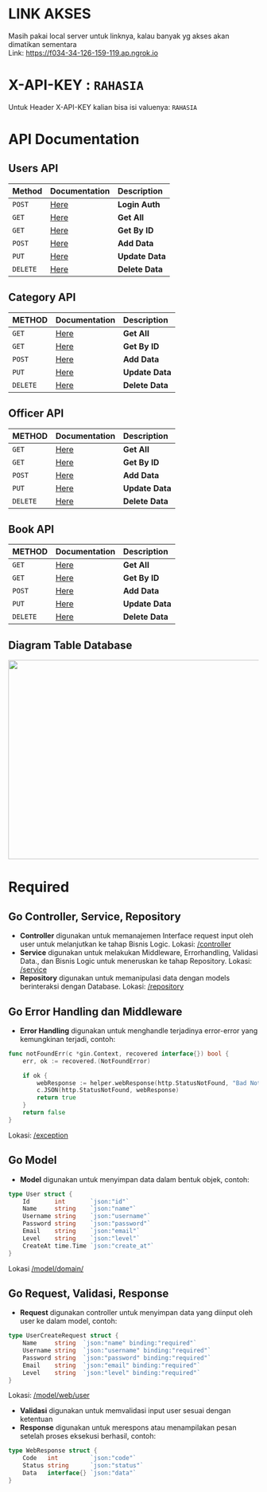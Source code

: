 # LINK AKSES
Masih pakai local server untuk linknya, kalau banyak yg akses akan dimatikan sementara
<br>
Link:  https://f034-34-126-159-119.ap.ngrok.io
# X-API-KEY : `RAHASIA`
Untuk Header X-API-KEY kalian bisa isi valuenya: `RAHASIA`

# API Documentation

## Users API
| Method 	| Documentation     			| Description		| 
| :-------- 	| :------- 				| :--------------------	|
| `POST`	| [Here](/docs/user/UserPostAuth.md) 	| **Login Auth**	|
| `GET`		| [Here](/docs/user/UserGetAll.md) 	| **Get All**		|
| `GET` 	| [Here](/docs/user/UserGetById.md) 	| **Get By ID** 	|
| `POST` 	| [Here](/docs/user/UserPost.md) 	| **Add Data** 		|
| `PUT` 	| [Here](/docs/user/UserPut.md) 	| **Update Data** 	|
| `DELETE` 	| [Here](/docs/user/UserDelete.md) 	| **Delete Data** 	|


## Category API
| METHOD 	| Documentation     				| Description		|
| :-------- 	| :------- 					| :--------------------	|
| `GET`		| [Here](/docs/category/CategoryGetAll.md) 	| **Get All**		|
| `GET` 	| [Here](/docs/category/CategoryGetById.md) 	| **Get By ID** 	|
| `POST` 	| [Here](/docs/category/CategoryPost.md) 	| **Add Data** 		|
| `PUT` 	| [Here](/docs/category/CategoryPut.md) 	| **Update Data** 	|
| `DELETE` 	| [Here](/docs/category/CategoryDelete.md) 	| **Delete Data** 	|

## Officer API
| METHOD 	| Documentation     				| Description		|
| :-------- 	| :------- 					| :--------------------	|
| `GET`		| [Here](/docs/officer/OfficerGetAll.md) 	| **Get All**		|
| `GET` 	| [Here](/docs/officer/OfficerGetById.md) 	| **Get By ID** 	|
| `POST` 	| [Here](/docs/officer/OfficerPost.md) 		| **Add Data** 		|
| `PUT` 	| [Here](/docs/officer/OfficerPut.md) 		| **Update Data** 	|
| `DELETE` 	| [Here](/docs/officer/OfficerDelete.md) 	| **Delete Data** 	|


## Book API
| METHOD 	| Documentation     				| Description		|
| :-------- 	| :------- 					| :--------------------	|
| `GET`		| [Here](/docs/book/BookGetAll.md) 		| **Get All**		|
| `GET` 	| [Here](/docs/book/BookGetById.md) 		| **Get By ID** 	|
| `POST` 	| [Here](/docs/book/BookPost.md) 		| **Add Data** 		|
| `PUT` 	| [Here](/docs/book/BookPut.md) 		| **Update Data** 	|
| `DELETE` 	| [Here](/docs/book/BookDelete.md) 		| **Delete Data** 	|

## Diagram Table Database
<img src="https://i.ibb.co/QC7R6rH/image.png" height="400px" width="800px">

# Required
## Go Controller, Service, Repository
- **Controller** digunakan untuk memanajemen Interface request input oleh user untuk melanjutkan ke tahap Bisnis Logic. Lokasi: [/controller](/controller)
- **Service** digunakan untuk melakukan Middleware, Errorhandling, Validasi Data., dan Bisnis Logic untuk meneruskan ke tahap Repository. Lokasi: [/service](/service)
- **Repository** digunakan untuk memanipulasi data dengan models berinteraksi dengan Database. Lokasi: [/repository](/repository)

## Go Error Handling dan Middleware
- **Error Handling** digunakan untuk menghandle terjadinya error-error yang kemungkinan terjadi, contoh:
```go
func notFoundErr(c *gin.Context, recovered interface{}) bool {
	err, ok := recovered.(NotFoundError)

	if ok {
		webResponse := helper.webResponse(http.StatusNotFound, "Bad Not Found", err)
		c.JSON(http.StatusNotFound, webResponse)
		return true
	}
	return false
}
```
Lokasi: [/exception](/exception)

## Go Model
- **Model** digunakan untuk menyimpan data dalam bentuk objek, contoh:
```go
type User struct {
	Id       int       `json:"id"`
	Name     string    `json:"name"`
	Username string    `json:"username"`
	Password string    `json:"password"`
	Email    string    `json:"email"`
	Level    string    `json:"level"`
	CreateAt time.Time `json:"create_at"`
}
```
Lokasi [/model/domain/](/model/domain/)




## Go Request, Validasi, Response
- **Request** digunakan controller untuk menyimpan data yang diinput oleh user ke dalam model, contoh:
```go
type UserCreateRequest struct {
	Name     string  `json:"name" binding:"required"`
	Username string  `json:"username" binding:"required"`
	Password string  `json:"password" binding:"required"`
	Email    string  `json:"email" binding:"required"`
	Level    string  `json:"level" binding:"required"`
}
```
Lokasi: [/model/web/user](/model/web/user)
- **Validasi** digunakan untuk memvalidasi input user sesuai dengan ketentuan
- **Response** digunakan untuk merespons atau menampilakan pesan setelah proses eksekusi berhasil, contoh:
```go
type WebResponse struct {
	Code   int         `json:"code"`
	Status string      `json:"status"`
	Data   interface{} `json:"data"`
}
```
